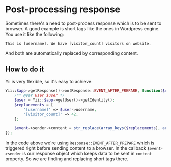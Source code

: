 Post-processing response
========================

Sometimes there's a need to post-process response which is to be sent to browser. A good example is short tags like
the ones in Wordpress engine. You use it like the following:

```php
This is [username]. We have [visitor_count] visitors on website.
```

And both are automatically replaced by corresponding content.

## How to do it

Yii is very flexible, so it's easy to achieve:

```php
Yii::$app->getResponse()->on(Response::EVENT_AFTER_PREPARE, function($event) {
    /** @var User $user */
    $user = Yii::$app->getUser()->getIdentity();
    $replacements = [
        '[username]' => $user->username,
        '[visitor_count]' => 42,
    ];

    $event->sender->content = str_replace(array_keys($replacements), array_values($replacements), $event->sender->content);
});
```

In the code above we're using `Response::EVENT_AFTER_PREPARE` which is triggered right before sending content to a browser.
In the callback `$event->sender` is our response object which keeps data to be sent in `content` property. So we are
finding and replacing short tags there.
